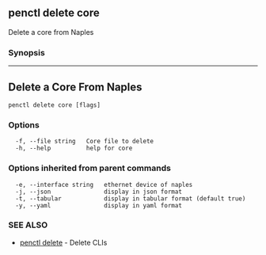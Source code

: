 ## penctl delete core

Delete a core from Naples

### Synopsis



---------------------------
 Delete a Core From Naples 
---------------------------


```
penctl delete core [flags]
```

### Options

```
  -f, --file string   Core file to delete
  -h, --help          help for core
```

### Options inherited from parent commands

```
  -e, --interface string   ethernet device of naples
  -j, --json               display in json format
  -t, --tabular            display in tabular format (default true)
  -y, --yaml               display in yaml format
```

### SEE ALSO
* [penctl delete](penctl_delete.md)	 - Delete CLIs

